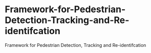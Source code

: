 # Framework-for-Pedestrian-Detection-Tracking-and-Re-identifcation
Framework for Pedestrian Detection, Tracking and Re-identifcation

